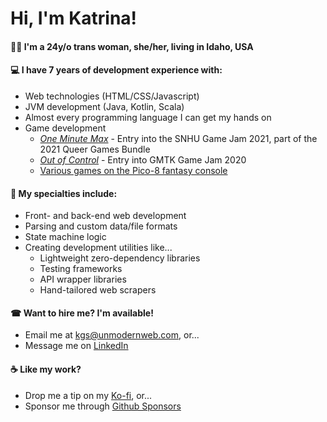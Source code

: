 # Hi, I'm Katrina!

#### 🏳️‍⚧️ I'm a 24y/o trans woman, she/her, living in Idaho, USA

#### 💻 I have 7 years of development experience with:
- Web technologies (HTML/CSS/Javascript)
- JVM development (Java, Kotlin, Scala)
- Almost every programming language I can get my hands on
- Game development
  - [*One Minute Max*](https://serenaagh.itch.io/one-minute-max) - Entry into the SNHU Game Jam 2021, part of the 2021 Queer Games Bundle
  - [*Out of Control*](https://katrinakitten.itch.io/out-of-control) - Entry into GMTK Game Jam 2020
  - [Various games on the Pico-8 fantasy console](https://www.lexaloffle.com/bbs/?uid=45947)

#### 🎨 My specialties include:
- Front- and back-end web development
- Parsing and custom data/file formats
- State machine logic
- Creating development utilities like...
  - Lightweight zero-dependency libraries
  - Testing frameworks
  - API wrapper libraries
  - Hand-tailored web scrapers
  
#### ☎ Want to hire me? I'm available!
- Email me at kgs@unmodernweb.com, or...
- Message me on [LinkedIn](https://linkedin.com/in/kgscialdone)

#### ☕ Like my work?
- Drop me a tip on my [Ko-fi](https://ko-fi.com/kgscialdone), or...
- Sponsor me through [Github Sponsors](https://github.com/sponsors/kgscialdone)

